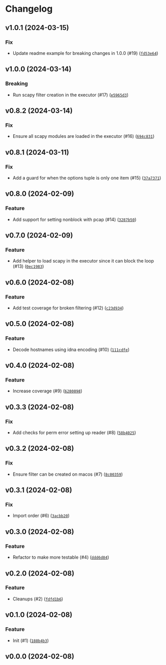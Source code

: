 # Changelog

## v1.0.1 (2024-03-15)

### Fix

- Update readme example for breaking changes in 1.0.0 (#19) ([`fd53e64`](https://github.com/bdraco/aiodhcpwatcher/commit/fd53e64b64f74af02c68e7e13261cbf23370be11))

## v1.0.0 (2024-03-14)

### Breaking

- Run scapy filter creation in the executor (#17) ([`e5965d3`](https://github.com/bdraco/aiodhcpwatcher/commit/e5965d335b8e02745ab727acef34bbb96f6a6076))

## v0.8.2 (2024-03-14)

### Fix

- Ensure all scapy modules are loaded in the executor (#16) ([`694c831`](https://github.com/bdraco/aiodhcpwatcher/commit/694c83121995ee756a50ef158be71bf50a600f65))

## v0.8.1 (2024-03-11)

### Fix

- Add a guard for when the options tuple is only one item (#15) ([`37a7371`](https://github.com/bdraco/aiodhcpwatcher/commit/37a7371693f693871947638bf85c69d7a1636bc1))

## v0.8.0 (2024-02-09)

### Feature

- Add support for setting nonblock with pcap (#14) ([`3287b50`](https://github.com/bdraco/aiodhcpwatcher/commit/3287b500ab4dc546257cdcb144746f7d8fa1d37c))

## v0.7.0 (2024-02-09)

### Feature

- Add helper to load scapy in the executor since it can block the loop (#13) ([`0ec1983`](https://github.com/bdraco/aiodhcpwatcher/commit/0ec19835ccd52e5c71c5d15c5e48c0382b4aea4f))

## v0.6.0 (2024-02-08)

### Feature

- Add test coverage for broken filtering (#12) ([`c23d934`](https://github.com/bdraco/aiodhcpwatcher/commit/c23d934e6f86c031bb25a309edaff607b255596d))

## v0.5.0 (2024-02-08)

### Feature

- Decode hostnames using idna encoding (#10) ([`111cdfe`](https://github.com/bdraco/aiodhcpwatcher/commit/111cdfefcfc621c7ef3d001d8b9f8e2b85460ef2))

## v0.4.0 (2024-02-08)

### Feature

- Increase coverage (#9) ([`6280898`](https://github.com/bdraco/aiodhcpwatcher/commit/6280898a4a55cc3e0feed3e6b78c453038419c5e))

## v0.3.3 (2024-02-08)

### Fix

- Add checks for perm error setting up reader (#8) ([`58b4025`](https://github.com/bdraco/aiodhcpwatcher/commit/58b40253abcefb71deb17c7d87c706a3f47f15fe))

## v0.3.2 (2024-02-08)

### Fix

- Ensure filter can be created on macos (#7) ([`8c00359`](https://github.com/bdraco/aiodhcpwatcher/commit/8c0035964b249eeedc684f19794a99d93a3317a0))

## v0.3.1 (2024-02-08)

### Fix

- Import order (#6) ([`3acbb20`](https://github.com/bdraco/aiodhcpwatcher/commit/3acbb202a4cbfee1fa41595ac5b746c485c1c04e))

## v0.3.0 (2024-02-08)

### Feature

- Refactor to make more testable (#4) ([`ddd6d84`](https://github.com/bdraco/aiodhcpwatcher/commit/ddd6d84c8246b05384b92fa7edf45fca5bed6a92))

## v0.2.0 (2024-02-08)

### Feature

- Cleanups (#2) ([`fdfd1b6`](https://github.com/bdraco/aiodhcpwatcher/commit/fdfd1b66fc11a20930c8a869bcb8766c0156cb8c))

## v0.1.0 (2024-02-08)

### Feature

- Init (#1) ([`188b4b3`](https://github.com/bdraco/aiodhcpwatcher/commit/188b4b315ce3303cdeab9eeb8fa8f8eed2e185ec))

## v0.0.0 (2024-02-08)
